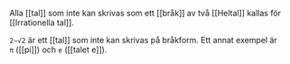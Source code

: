 Alla [[tal]] som inte kan skrivas som ett [[bråk]] av två [[Heltal]] kallas för [[Irrationella tal]].

`2–√2` är ett [[tal]] som inte kan skrivas på bråkform. Ett annat exempel är `π` ([[pi]]) och `e` ([[talet e]]).